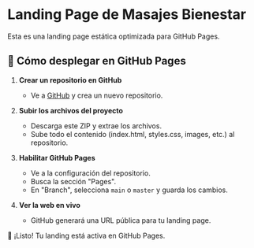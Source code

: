 # Landing Page de Masajes Bienestar

Esta es una landing page estática optimizada para GitHub Pages.

## 🚀 Cómo desplegar en GitHub Pages

1. **Crear un repositorio en GitHub**  
   - Ve a [GitHub](https://github.com/) y crea un nuevo repositorio.

2. **Subir los archivos del proyecto**  
   - Descarga este ZIP y extrae los archivos.
   - Sube todo el contenido (index.html, styles.css, images, etc.) al repositorio.

3. **Habilitar GitHub Pages**  
   - Ve a la configuración del repositorio.
   - Busca la sección "Pages".
   - En "Branch", selecciona `main` o `master` y guarda los cambios.

4. **Ver la web en vivo**  
   - GitHub generará una URL pública para tu landing page.

🎉 ¡Listo! Tu landing está activa en GitHub Pages.
